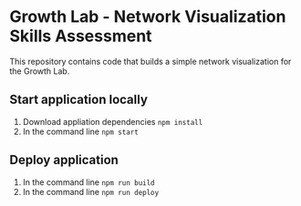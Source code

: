 # Growth Lab - Network Visualization Skills Assessment

This repository contains code that builds a simple network visualization for the Growth Lab.

## Start application locally

1. Download appliation dependencies `npm install`
2. In the command line `npm start`

## Deploy application

1. In the command line `npm run build`
2. In the command line `npm run deploy`
